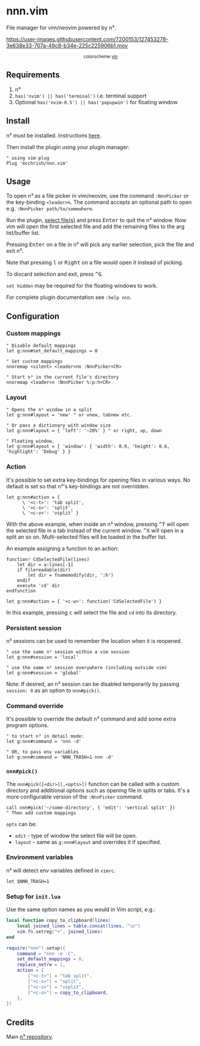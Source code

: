 # nnn.vim

File manager for vim/neovim powered by n³.

https://user-images.githubusercontent.com/7200153/127453278-3e638e33-707a-49c8-b34e-225c225906b1.mov

<p align="center">
  <small>colorscheme <a href="https://github.com/pgdouyon/vim-yin-yang">yin</a></small>
</p>

## Requirements

1. n³
2. `has('nvim') || has('terminal')` i.e. terminal support
3. Optional `has('nvim-0.5') || has('popupwin')` for floating window

## Install

n³ must be installed. Instructions
[here](https://github.com/jarun/nnn/wiki/Usage#installation).

Then install the plugin using your plugin manager:

```vim
" using vim-plug
Plug 'mcchrish/nnn.vim'
```

## Usage

To open n³ as a file picker in vim/neovim, use the command `:NnnPicker` or the
key-binding `<leader>n`. The command accepts an optional path to open e.g.
`:NnnPicker path/to/somewhere`.

Run the plugin,
[select file(s)](https://github.com/jarun/nnn/wiki/concepts#selection) and press
<kbd>Enter</kbd> to quit the n³ window. Now vim will open the first selected
file and add the remaining files to the arg list/buffer list.

Pressing <kbd>Enter</kbd> on a file in n³ will pick any earlier selection, pick
the file and exit n³.

Note that pressing <kbd>l</kbd> or <kbd>Right</kbd> on a file would open it
instead of picking.

To discard selection and exit, press <kbd>^G</kbd>.

`set hidden` may be required for the floating windows to work.

For complete plugin documentation see `:help nnn`.

## Configuration

### Custom mappings

```vim
" Disable default mappings
let g:nnn#set_default_mappings = 0

" Set custom mappings
nnoremap <silent> <leader>nn :NnnPicker<CR>

" Start n³ in the current file's directory
nnoremap <leader>n :NnnPicker %:p:h<CR>
```

### Layout

```vim
" Opens the n³ window in a split
let g:nnn#layout = 'new' " or vnew, tabnew etc.

" Or pass a dictionary with window size
let g:nnn#layout = { 'left': '~20%' } " or right, up, down

" Floating window.
let g:nnn#layout = { 'window': { 'width': 0.9, 'height': 0.6, 'highlight': 'Debug' } }
```

### Action

It's possible to set extra key-bindings for opening files in various ways. No
default is set so that n³'s key-bindings are not overridden.

```vim
let g:nnn#action = {
      \ '<c-t>': 'tab split',
      \ '<c-s>': 'split',
      \ '<c-v>': 'vsplit' }
```

With the above example, when inside an n³ window, pressing <kbd>^T</kbd> will
open the selected file in a tab instead of the current window. <kbd>^X</kbd>
will open in a split an so on. Multi-selected files will be loaded in the buffer
list.

An example assigning a function to an action:

```vim
function! CdSelectedFile(lines)
    let dir = a:lines[-1]
    if filereadable(dir)
        let dir = fnamemodify(dir, ':h')
    endif
    execute 'cd' dir
endfunction

let g:nnn#action = { '<c-w>': function('CdSelectedFile') }
```

In this example, pressing <kbd>c</kbd> will select the file and `cd` into its
directory.

### Persistent session

n³ sessions can be used to remember the location when it is reopened.

```vim
" use the same n³ session within a vim session
let g:nnn#session = 'local'

" use the same n³ session everywhere (including outside vim)
let g:nnn#session = 'global'
```

Note: If desired, an n³ session can be disabled temporarily by passing
`session: 0` as an option to `nnn#pick()`.

### Command override

It's possible to override the default n³ command and add some extra program
options.

```vim
" to start n³ in detail mode:
let g:nnn#command = 'nnn -d'

" OR, to pass env variables
let g:nnn#command = 'NNN_TRASH=1 nnn -d'
```

### `nnn#pick()`

The `nnn#pick([<dir>][,<opts>])` function can be called with a custom directory
and additional options such as opening file in splits or tabs. It's a more
configurable version of the `:NnnPicker` command.

```vim
call nnn#pick('~/some-directory', { 'edit': 'vertical split' })
" Then add custom mappings
```

`opts` can be:

- `edit` - type of window the select file will be open.
- `layout` - same as `g:nnn#layout` and overrides it if specified.

### Environment variables

n³ will detect env variables defined in `vimrc`.

```vim
let $NNN_TRASH=1
```

### Setup for `init.lua`

Use the same option names as you would in Vim script, e.g.:

```lua
local function copy_to_clipboard(lines)
	local joined_lines = table.concat(lines, "\n")
	vim.fn.setreg("+", joined_lines)
end

require("nnn").setup({
	command = "nnn -o -C",
	set_default_mappings = 0,
	replace_netrw = 1,
	action = {
		["<c-t>"] = "tab split",
		["<c-s>"] = "split",
		["<c-v>"] = "vsplit",
		["<c-o>"] = copy_to_clipboard,
	},
})
```

## Credits

Main [n³ repository](https://github.com/jarun/nnn).
